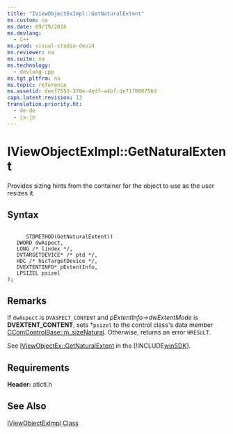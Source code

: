 ```yaml
---
title: "IViewObjectExImpl::GetNaturalExtent"
ms.custom: na
ms.date: 09/19/2016
ms.devlang: 
  - C++
ms.prod: visual-studio-dev14
ms.reviewer: na
ms.suite: na
ms.technology: 
  - devlang-cpp
ms.tgt_pltfrm: na
ms.topic: reference
ms.assetid: deef7553-378e-4edf-a4bf-de71f000756d
caps.latest.revision: 13
translation.priority.ht: 
  - de-de
  - ja-jp
---
```

# IViewObjectExImpl::GetNaturalExtent
Provides sizing hints from the container for the object to use as the user resizes it.  
  
## Syntax  
  
```  
  
      STDMETHOD(GetNaturalExtent)(  
   DWORD dwAspect,  
   LONG /* lindex */,  
   DVTARGETDEVICE* /* ptd */,  
   HDC /* hicTargetDevice */,  
   DVEXTENTINFO* pExtentInfo,  
   LPSIZEL psizel   
);  
```  
  
## Remarks  
 If `dwAspect` is `DVASPECT_CONTENT` and *pExtentInfo->dwExtentMode* is **DVEXTENT_CONTENT**, sets *`psizel` to the control class's data member [CComControlBase::m_sizeNatural](../vs140/CComControlBase--m_sizeNatural.md). Otherwise, returns an error `HRESULT`.  
  
 See [IViewObjectEx::GetNaturalExtent](http://msdn.microsoft.com/library/windows/desktop/ms683718) in the [!INCLUDE[winSDK](../vs140/includes/winSDK_md.md)].  
  
## Requirements  
 **Header:** atlctl.h  
  
## See Also  
 [IViewObjectExImpl Class](../vs140/IViewObjectExImpl-Class.md)